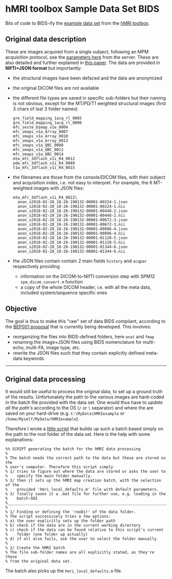 # hMRI toolbox Sample Data Set BIDS
Bits of code to BIDS-ify the [example data set](https://owncloud.gwdg.de/index.php/s/iv2TOQwGy4FGDDZ) from the [hMRI toolbox](https://hmri-group.github.io/hMRI-toolbox/).

## Original data description

These are images acquired from a single subject, following an MPM acquisition protocol, see the [parameters here](https://owncloud.gwdg.de/index.php/s/iv2TOQwGy4FGDDZ/download?path=%2F&files=hmri_sample_dataset_protocol_800um_64ch.pdf) from the server. These are also detailed and further explained in [this paper](https://doi.org/10.1016/j.dib.2019.104132). The data are provided in **NIfTI+JSON format** but importantly:

- the structural images have been defaced and the data are anonymized

- the original DICOM files are not available

- the different file types are saved in specific sub-folders but their naming is not obvious, except for the MT/PD/T1 weighted structural images (first 3 chars of last 3 folder names)

  ```
  gre_field_mapping_1acq_rl_0005
  gre_field_mapping_1acq_rl_0006
  mfc_seste_b1map_v1e_0004      
  mfc_smaps_v1a_Array_0007      
  mfc_smaps_v1a_Array_0010      
  mfc_smaps_v1a_Array_0013      
  mfc_smaps_v1a_QBC_0008        
  mfc_smaps_v1a_QBC_0011        
  mfc_smaps_v1a_QBC_0014        
  mtw_mfc_3dflash_v1i_R4_0012   
  pdw_mfc_3dflash_v1i_R4_0009               
  t1w_mfc_3dflash_v1i_R4_0015   
  ```

- the filenames are those from the console/DICOM files, with their subject and acquisition index, i.e. not easy to interpret. For example, the 6 MT-weighted images with JSON files:

  ```
  mtw_mfc_3dflash_v1i_R4_0012\
  	anon_s2018-02-28_18-26-190132-00001-00224-1.json
  	anon_s2018-02-28_18-26-190132-00001-00224-1.nii 
  	anon_s2018-02-28_18-26-190132-00001-00448-2.json
  	anon_s2018-02-28_18-26-190132-00001-00448-2.nii 
  	anon_s2018-02-28_18-26-190132-00001-00672-3.json
  	anon_s2018-02-28_18-26-190132-00001-00672-3.nii 
  	anon_s2018-02-28_18-26-190132-00001-00896-4.json
  	anon_s2018-02-28_18-26-190132-00001-00896-4.nii 
  	anon_s2018-02-28_18-26-190132-00001-01120-5.json
  	anon_s2018-02-28_18-26-190132-00001-01120-5.nii 
  	anon_s2018-02-28_18-26-190132-00001-01344-6.json
  	anon_s2018-02-28_18-26-190132-00001-01344-6.nii 
  ```
  
- the JSON files contain contain 2 main fields `history` and `acqpar` respectively providing 

  - information on the DICOM-to-NIfTI conversion step with SPM12 `spm_dicom_convert.m` function
  - a copy of the whole DICOM header, i.e. with all the meta data, included system/sequence specific ones

## Objective

The goal is thus to make this "raw" set of data BIDS compliant, according to the [BEP001 proposal](https://github.com/bids-standard/bep001) that is currently being developed.  This involves:

- reorganizing the files into BIDS-defined folders, here `anat` and `fmap`
- renaming the image+JSON files using BIDS nomenclature for multi-echo, multi-FA, image type, etc.
- rewrite the JSON files such that they contain explicitly defined meta-data keywords

---

## Original  data processing

It would still be useful to process the original data, to set up a ground truth of the results. Unfortunately the path to the various images are hard-coded in the batch file provided with the data set. One would thus have to *update all the path's* according to the OS (`/` or `\` separator) and where the are saved on your hard-drive (e.g. `C:\MyData\hMRIexample` or `/home/Myself/MyData/hMRIexample`).

Therefore I wrote a [little script](https://github.com/CyclotronResearchCentre/hMRItbx_SampleDS_BIDS/blob/master/script_create_batch_original_data.m) that builds up such a batch based simply on the path to the root folder of the data set. Here is the help with some explanations:

```
%% SCRIPT generating the batch for the hMRI data processing
%
% The batch needs the correct path to the data but these are stored on the
% user's computer. Therefore this script simply
% 1/ tries to figure out where the data are stored or asks the user to 
%    specify the main folder manually.
% 2/ then it sets up the hMRI map creation batch, with the selection of the
%    provided 'hmri_local_defaults.m' file with default parameters.
% 3/ finally saves it a .mat file for further use, e.g. loading in the
%    batch-GUI
%__________________________________________________________________________
%
% 1/ Finding or defining the 'rooDir' of the data folder.
% The script successively tries a few options:
% a) the user explicitly sets up the folder path
% b) check if the data are in the current working directory
% c) check if the data can be found relative to this script's current
%    folder (one folder up actually)
% d) if all alse fails, ask the user to select the folder manually
%
% 2/ Create the hMRI batch
% The file sub-folder names are all explicitly stated, as they're those
% from the original data set.
```

The batch also picks up the `hmri_local_defaults.m` file.